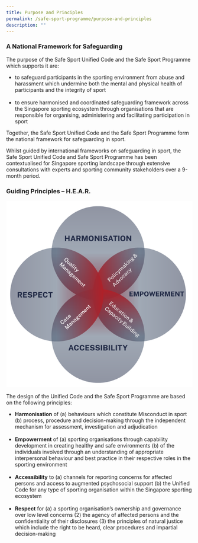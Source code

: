 ```yaml
---
title: Purpose and Principles
permalink: /safe-sport-programme/purpose-and-principles
description: ""
---
```

### A National Framework for Safeguarding


The purpose of the Safe Sport Unified Code and the Safe Sport Programme which supports it are:
* to safeguard participants in the sporting environment from abuse and harassment which undermine both the mental and physical health of participants and the integrity of sport <br><br>
* to ensure harmonised and coordinated safeguarding framework across the Singapore sporting ecosystem through organisations that are responsible for organising, administering and facilitating participation in sport 

Together, the Safe Sport Unified Code and the Safe Sport Programme form the national framework for safeguarding in sport.

Whilst guided by international frameworks on safeguarding in sport, the Safe Sport Unified Code and Safe Sport Programme has been contextualised for Singapore sporting landscape through extensive consultations with experts and sporting community stakeholders over a 9-month period.


### Guiding Principles – H.E.A.R.

![Alt text for image on Isomer site](/images/hear.png)

The design of the Unified Code and the Safe Sport Programme are based on the following principles:
* **Harmonisation** of (a) behaviours which constitute Misconduct in sport (b) process, procedure and decision-making through the independent mechanism for assessment, investigation and adjudication <br><br>
* **Empowerment** of (a) sporting organisations through capability development in creating healthy and safe environments (b) of the individuals involved through an understanding of appropriate interpersonal behaviour and best practice in their respective roles in the sporting environment <br><br>
* **Accessibility** to (a) channels for reporting concerns for affected persons and access to augmented psychosocial support (b) the Unified Code for any type of sporting organisation within the Singapore sporting ecosystem <br><br>
* **Respect** for (a) a sporting organisation’s ownership and governance over low level concerns (2) the agency of affected persons and the confidentiality of their disclosures (3) the principles of natural justice which include the right to be heard, clear procedures and impartial decision-making